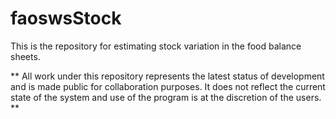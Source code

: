 # faoswsStock

This is the repository for estimating stock variation in the food balance sheets.

** All work under this repository represents the latest status of development and is made public for collaboration purposes. It does not reflect the current state of the system and use of the program is at the discretion of the users. **

